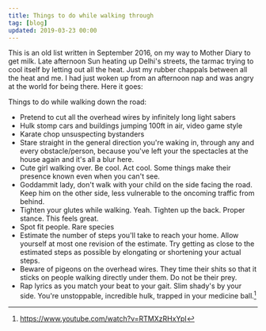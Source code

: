 ```yaml
---
title: Things to do while walking through
tag: [blog]
updated: 2019-03-23 00:00
---
```

This is an old list written in September 2016, on my way to Mother Diary to get milk. Late afternoon Sun heating up Delhi's streets, the tarmac trying to cool itself by letting out all the heat. Just my rubber chappals between all the heat and me. I had just woken up from an afternoon nap and was angry at the world for being there. Here it goes:

Things to do while walking down the road:  

- Pretend to cut all the overhead wires by infinitely long light sabers
- Hulk stomp cars and buildings jumping 100ft in air, video game style
- Karate chop unsuspecting bystanders
- Stare straight in the general direction you're waking in, through any and every obstacle/person, because you've left your the spectacles at the house again and it's all a blur here.
- Cute girl walking over. Be cool. Act cool. Some things make their presence known even when you can't see.
- Goddammit lady, don't walk with your child on the side facing the road. Keep him on the other side, less vulnerable to the oncoming traffic from behind.
- Tighten your glutes while walking. Yeah. Tighten up the back. Proper stance. This feels great.
- Spot fit people. Rare species
- Estimate the number of steps you'll take to reach your home. Allow yourself at most one revision of the estimate. Try getting as close to the estimated steps as possible by elongating or shortening your actual steps.
- Beware of pigeons on the overhead wires. They time their shits so that it sticks on people walking directly under them. Do not be their prey.
- Rap lyrics as you match your beat to your gait. Slim shady's by your side. You're unstoppable, incredible hulk, trapped in your medicine ball.[^1]

[^1]: https://www.youtube.com/watch?v=RTMXzRHxYpI